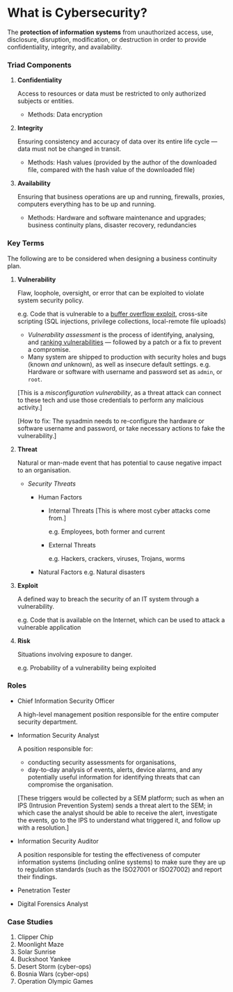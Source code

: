 # What is Cybersecurity?

The **protection of information systems** from unauthorized access, use, disclosure, disruption, modification, or destruction in order to provide confidentiality, integrity, and availability.

### Triad Components

1. **Confidentiality**

   Access to resources or data must be restricted to only authorized subjects or entities.

   - Methods: Data encryption

2. **Integrity**

   Ensuring consistency and accuracy of data over its entire life cycle — data must not be changed in transit.

   - Methods: Hash values (provided by the author of the downloaded file, compared with the hash value of the downloaded file)

3. **Availability**

   Ensuring that business operations are up and running, firewalls, proxies, computers everything has to be up and running.

   - Methods: Hardware and software maintenance and upgrades; business continuity plans, disaster recovery, redundancies

### Key Terms

The following are to be considered when designing a business continuity plan.

1.  **Vulnerability**

    Flaw, loophole, oversight, or error that can be exploited to violate system security policy.

    e.g. Code that is vulnerable to a [buffer overflow exploit](https://www.geeksforgeeks.org/buffer-overflow-attack-with-example/), cross-site scripting (SQL injections, privilege collections, local-remote file uploads)

    - _Vulnerability assessment_ is the process of identifying, analysing, and [ranking vulnerabilities](https://www.first.org/cvss/specification-document) — followed by a patch or a fix to prevent a compromise.
    - Many system are shipped to production with security holes and bugs (known _and_ unknown), as well as insecure default settings.
      e.g. Hardware or software with username and password set as `admin`, or `root`.

    [This is a *misconfiguration vulnerability*, as a threat attack can connect to these tech and use those credentials to perform any malicious activity.]

    [How to fix: The sysadmin needs to re-configure the hardware or software username and password, or take necessary actions to fake the vulnerability.]

2.  **Threat**

    Natural or man-made event that has potential to cause negative impact to an organisation.

    - _Security Threats_

      - Human Factors

        - Internal Threats
          [This is where most cyber attacks come from.]

          e.g. Employees, both former and current

        - External Threats

          e.g. Hackers, crackers, viruses, Trojans, worms

      - Natural Factors
        e.g. Natural disasters

3.  **Exploit**

    A defined way to breach the security of an IT system through a vulnerability.

    e.g. Code that is available on the Internet, which can be used to attack a vulnerable application

4.  **Risk**

    Situations involving exposure to danger.

    e.g. Probability of a vulnerability being exploited

### Roles

- Chief Information Security Officer

  A high-level management position responsible for the entire computer security department.

- Information Security Analyst

  A position responsible for:

  - conducting security assessments for organisations,
  - day-to-day analysis of events, alerts, device alarms, and any potentially useful information for identifying threats that can compromise the organisation.

  [These triggers would be collected by a SEM platform; such as when an IPS (Intrusion Prevention System) sends a threat alert to the SEM; in which case the analyst should be able to receive the alert, investigate the events, go to the IPS to understand what triggered it, and follow up with a resolution.]

- Information Security Auditor

  A position responsible for testing the effectiveness of computer information systems (including online systems) to make sure they are up to regulation standards (such as the ISO27001 or ISO27002) and report their findings.

- Penetration Tester

- Digital Forensics Analyst

### Case Studies

1. Clipper Chip
2. Moonlight Maze
3. Solar Sunrise
4. Buckshoot Yankee
5. Desert Storm (cyber-ops)
6. Bosnia Wars (cyber-ops)
7. Operation Olympic Games
